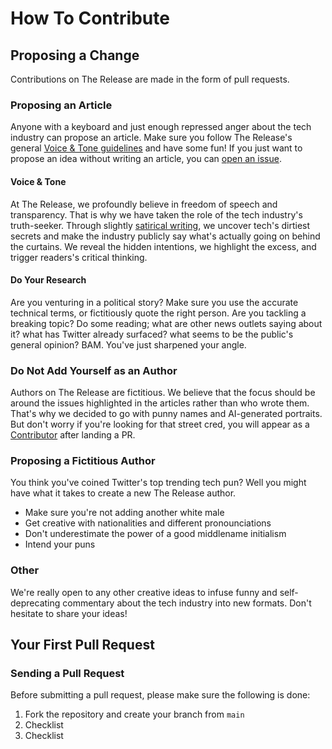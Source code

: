 # How To Contribute

## Proposing a Change

Contributions on The Release are made in the form of pull requests.

### Proposing an Article

Anyone with a keyboard and just enough repressed anger about the tech industry can propose an article. Make sure you follow The Release's general [Voice & Tone guidelines](#voice--tone) and have some fun! If you just want to propose an idea without writing an article, you can [open an issue](https://github.com/the-release/the-release.github.io/issues).

#### Voice & Tone

At The Release, we profoundly believe in freedom of speech and transparency. That is why we have taken the role of the tech industry's truth-seeker. Through slightly [satirical writing](https://en.wikipedia.org/wiki/Satire), we uncover tech's dirtiest secrets and make the industry publicly say what's actually going on behind the curtains. We reveal the hidden intentions, we highlight the excess, and trigger readers's critical thinking.

#### Do Your Research

Are you venturing in a political story? Make sure you use the accurate technical terms, or fictitiously quote the right person. Are you tackling a breaking topic? Do some reading; what are other news outlets saying about it? what has Twitter already surfaced? what seems to be the public's general opinion? BAM. You've just sharpened your angle. 

### Do Not Add Yourself as an Author

Authors on The Release are fictitious. We believe that the focus should be around the issues highlighted in the articles rather than who wrote them. That's why we decided to go with punny names and AI-generated portraits. But don't worry if you're looking for that street cred, you will appear as a [Contributor](https://github.com/the-release/the-release.github.io/graphs/contributors) after landing a PR.

### Proposing a Fictitious Author

You think you've coined Twitter's top trending tech pun? Well you might have what it takes to create a new The Release author.

- Make sure you're not adding another white male
- Get creative with nationalities and different pronounciations
- Don't underestimate the power of a good middlename initialism
- Intend your puns

### Other

We're really open to any other creative ideas to infuse funny and self-deprecating commentary about the tech industry into new formats. Don't hesitate to share your ideas!

## Your First Pull Request

### Sending a Pull Request

Before submitting a pull request, please make sure the following is done:

1. Fork the repository and create your branch from `main`
2. Checklist
3. Checklist
